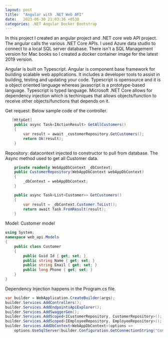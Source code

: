 ```yaml
---
layout: post
title:  "Angular with .NET Web API"
date:   2023-06-30 21:03:36 +0530
categories: .NET Angular Docker Bootstrap
---
```

In this project I created an angular project and .NET core web API project. The angular calls the various .NET Core APIs. I used Azure data studio to connect to a local SQL server database. There isn't a SQL Management version for Mac books so I created a docker container image for the latest 2019 version. 

Angular is built on Typescript. Angular is component base framework for building scalable web applications. It includes a developer tools to assist in building, testing and updating your code. Typescript is opensource and it is a object oriented language whereas javascript is a prototype-based language. Typescript is typed language. Microsoft .NET Core allows for dependency injection which is techiniques that allows objects/function to receive other objects/functions that depends on it. 
 

Get request: Below sample code of the controller.    
```c#
   [HttpGet]
    public async Task<IActionResult> GetAllCustomers()
    {
        var result = await _customerRepository.GetCustomers();
        return Ok(result);
    }
```
Repository: datacontext injected to constructor to pull from database. The Async method used to get all Customer data. 
```c#
    private readonly WebAppDbContext _dbContext;
    public CustomerRepository(WebAppDbContext webAppDbContext)
    {
        _dbContext = webAppDbContext;
    }

    public async Task<List<Customer>> GetCustomers()
    {
        var result = _dbContext.Customer.ToList();
        return await Task.FromResult(result);
    }
```

Model: Customer model
```c#
using System;
namespace web_api.Models
{
	public class Customer
	{
		public Guid Id { get; set; }
		public string Name { get; set; }
		public string Email { get; set; }
        public long Phone { get; set; }
    }
}
```

Dependency Injection happens in the Program.cs file. 
```c#
var builder = WebApplication.CreateBuilder(args);
builder.Services.AddControllers();
builder.Services.AddEndpointsApiExplorer();
builder.Services.AddSwaggerGen();
builder.Services.AddScoped<ICustomerRepository, CustomerRepository>();
builder.Services.AddScoped<IEmployeeRepository, EmployeeRepository>();
builder.Services.AddDbContext<WebAppDbContext>(options =>
    options.UseSqlServer(builder.Configuration.GetConnectionString("ConnectionStr")));
```



